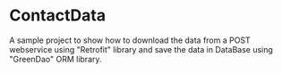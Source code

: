 # ContactData
A sample project to show how to download the data from a POST webservice using "Retrofit" library and save the data 
in DataBase using "GreenDao" ORM library.